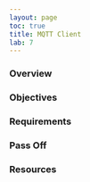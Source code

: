 ```yaml
---
layout: page
toc: true
title: MQTT Client
lab: 7
---
```


### Overview


### Objectives


### Requirements


### Pass Off


### Resources

